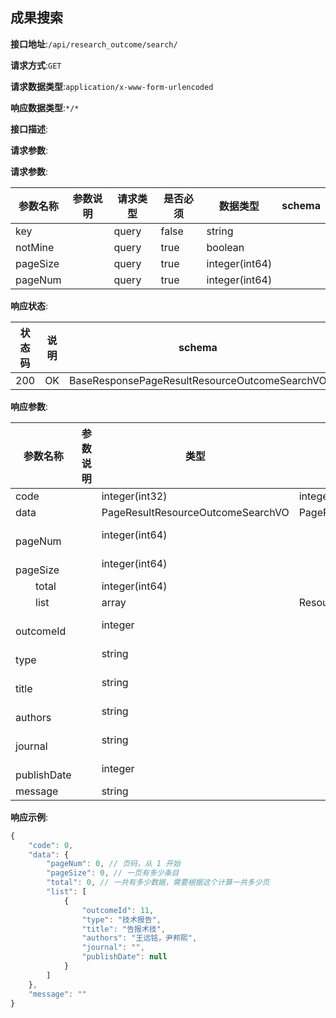 

## 成果搜索


**接口地址**:`/api/research_outcome/search/`


**请求方式**:`GET`


**请求数据类型**:`application/x-www-form-urlencoded`


**响应数据类型**:`*/*`


**接口描述**:


**请求参数**:


**请求参数**:


| 参数名称 | 参数说明 | 请求类型    | 是否必须 | 数据类型 | schema |
| -------- | -------- | ----- | -------- | -------- | ------ |
|key||query|false|string||
|notMine||query|true|boolean||
|pageSize||query|true|integer(int64)||
|pageNum||query|true|integer(int64)||


**响应状态**:


| 状态码 | 说明 | schema |
| -------- | -------- | ----- | 
|200|OK|BaseResponsePageResultResourceOutcomeSearchVO|


**响应参数**:


| 参数名称 | 参数说明 | 类型 | schema |
| -------- | -------- | ----- |----- | 
|code||integer(int32)|integer(int32)|
|data||PageResultResourceOutcomeSearchVO|PageResultResourceOutcomeSearchVO|
|&emsp;&emsp;pageNum||integer(int64)||
|&emsp;&emsp;pageSize||integer(int64)||
|&emsp;&emsp;total||integer(int64)||
|&emsp;&emsp;list||array|ResourceOutcomeSearchVO|
|&emsp;&emsp;&emsp;&emsp;outcomeId||integer||
|&emsp;&emsp;&emsp;&emsp;type||string||
|&emsp;&emsp;&emsp;&emsp;title||string||
|&emsp;&emsp;&emsp;&emsp;authors||string||
|&emsp;&emsp;&emsp;&emsp;journal||string||
|&emsp;&emsp;&emsp;&emsp;publishDate||integer||
|message||string||


**响应示例**:
```javascript
{
	"code": 0,
	"data": {
		"pageNum": 0, // 页码，从 1 开始
		"pageSize": 0, // 一页有多少条目
		"total": 0, // 一共有多少数据，需要根据这个计算一共多少页
		"list": [
			{
				"outcomeId": 11,
				"type": "技术报告",
				"title": "告报术技",
				"authors": "王远铭，尹邦熙",
				"journal": "",
				"publishDate": null
			}
		]
	},
	"message": ""
}
```